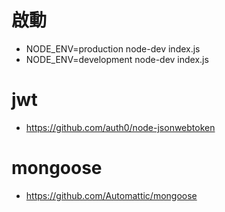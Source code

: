 # 啟動
* NODE_ENV=production node-dev index.js
* NODE_ENV=development node-dev index.js

# jwt
* https://github.com/auth0/node-jsonwebtoken

# mongoose
* https://github.com/Automattic/mongoose